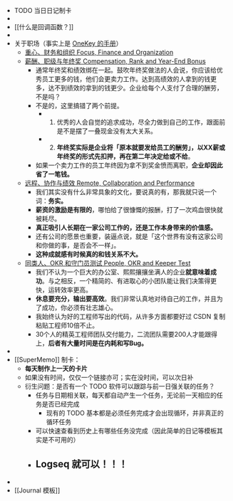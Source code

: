 - TODO 当日日记制卡
-
- [[什么是回调函数？]]
-
- 关于职场（事实上是 [OneKey 的手册](https://onekeyhq.atlassian.net/wiki/spaces/OC/pages/129761289/Handbook)）
	- [重心、财务和组织 Focus, Finance and Organization](https://onekeyhq.atlassian.net/wiki/spaces/OC/pages/129761299)
	- [薪酬、职级与年终奖 Compensation, Rank and Year-End Bonus](https://onekeyhq.atlassian.net/wiki/spaces/OC/pages/129728755)
		- 通常年终奖和绩效绑在一起。鼓吹年终奖做法的人会说，你应该给优秀员工更多的钱，他们会更卖力工作。达到高绩效的人拿到的钱更多，达不到绩效的拿到的钱更少。企业给每个人支付了合理的酬劳，不是吗？
		- 不是的，这里搞错了两个前提。
			- 1. 优秀的人会自觉的追求成功，尽全力做到自己的工作，跟面前是不是摆了一叠现金没有太大关系。
			- 2. **年终奖实际是企业将「原本就要发给员工的酬劳」，以XX薪或年终奖的形式先扣押，再在第二年决定给或不给**。
		- 如果一个卖力工作的员工年终因为拿不到奖金愤而离职，**企业却因此省了一笔钱。**
	- [远程、协作与绩效 Remote, Collaboration and Performance](https://onekeyhq.atlassian.net/wiki/spaces/OC/pages/129728764)
		- 我们其实没有什么非常具象的文化，要说真的有，那我就只说一个词：**务实。**
		- **薪资的激励是有限的**，哪怕给了很慷慨的报酬，打了一次鸡血很快就被耗尽。
		- **真正吸引人长期在一家公司工作的，还是工作本身带来的价值感。**
		- 还有公司的愿景也重要，装逼点说，就是「这个世界有没有这家公司和你做的事，是否会不一样」。
		- **这种成就感有时候真的和钱关系不大。**
	- [同类人、OKR 和守门员测试 People, OKR and Keeper Test](https://onekeyhq.atlassian.net/wiki/spaces/OC/pages/142540822)
		- 我们不认为一个巨大的办公室、熙熙攘攘坐满人的企业**就意味着成功**。与之相反，一个精简的、有进取心的小团队能让我们决策得更快，运转效率更高。
		- **休息要充分，输出要高效**。我们非常认真地对待自己的工作，并且为了成功，你必须有壮志雄心。
		- 我始终认为好的工程师写出的代码，从许多方面都要好过 CSDN 复制粘贴工程师10倍不止。
		- 30个人的精英工程师团队交付能力，二流团队需要200人才能跟得上，**后者有大量时间是在内耗和写Bug。**
-
- [[SuperMemo]] 制卡：
	- **每天制作上一天的卡片**
	- 如果没有时间，仅仅一个链接亦可；实在没时间，可以次日补
	- 衍生问题：是否有一个 TODO 软件可以跟踪与前一日强关联的任务？
		- 任务与日期相关联，每天都自动产生一个任务，无论前一天相应的任务是否已经完成
			- 现有的 TODO 基本都是必须任务完成才会出现循环，并非真正的循环任务
		- 可以快速查看到历史上有哪些任务没完成（因此简单的日记等模板其实是不可用的）
		- Logseq 就可以！！！
			-
-
- [[Journal 模板]]
